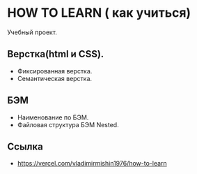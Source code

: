 # HOW TO LEARN ( как учиться)
 Учебный проект.

## Верстка(html и CSS).
- Фиксированная верстка.
- Семантическая верстка.

## БЭМ
- Наименование по БЭМ.
- Файловая структура БЭМ Nested.

## Ссылка
 - https://vercel.com/vladimirmishin1976/how-to-learn
 

